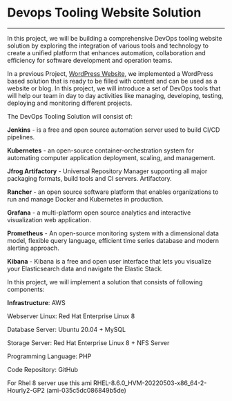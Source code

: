 # Devops Tooling Website Solution
---
In this project, we will be building a comprehensive DevOps tooling website solution by exploring the integration of various tools and technology to create a unified platform that enhances automation, 
collaboration and efficiency for software development and operation teams.

In a previous Project, [WordPress Website](https://github.com/Saidat23/devops.pbl/blob/main/WordPress%20Website%20with%20LVM%20Storage%20Management.md), we implemented a WordPress based solution that is ready to be filled with content and can be used as a website or blog. In this project, we will introduce a set of DevOps tools that will help our team in day to day activities like managing, developing, testing, deploying and monitoring different projects.

The DevOps Tooling Solution will consist of:


**Jenkins** - is a free and open source automation server used to build CI/CD pipelines.

**Kubernetes** - an open-source container-orchestration system for automating computer application deployment, scaling, and management.

**Jfrog Artifactory** - Universal Repository Manager supporting all major packaging formats, build tools and CI servers. Artifactory.

**Rancher** - an open source software platform that enables organizations to run and manage Docker and Kubernetes in production.

**Grafana** - a multi-platform open source analytics and interactive visualization web application.

**Prometheus** - An open-source monitoring system with a dimensional data model, flexible query language, efficient time series database and modern alerting approach.

**Kibana** - Kibana is a free and open user interface that lets you visualize your Elasticsearch data and navigate the Elastic Stack.


In this project, we will implement a solution that consists of following components:

**Infrastructure**: AWS

Webserver Linux: Red Hat Enterprise Linux 8

Database Server: Ubuntu  20.04 + MySQL

Storage Server: Red Hat Enterprise Linux 8 + NFS Server

Programming Language: PHP

Code Repository: GitHub



For Rhel 8 server use this ami RHEL-8.6.0_HVM-20220503-x86_64-2-Hourly2-GP2 (ami-035c5dc086849b5de)
